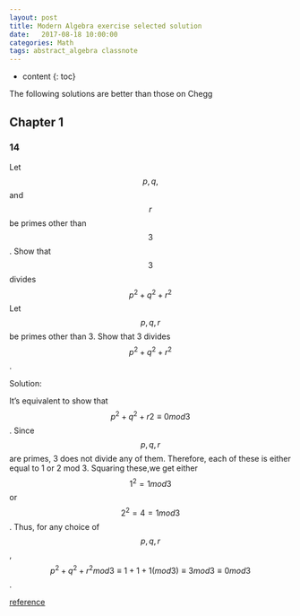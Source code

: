 ```yaml
---
layout: post
title: Modern Algebra exercise selected solution 
date:   2017-08-18 10:00:00
categories: Math
tags: abstract_algebra classnote
---
```

* content
{: toc}


The following solutions are better than those on Chegg

## Chapter 1

### 14






Let $$p, q,$$ and $$r$$ be primes other than $$3$$. Show that $$3$$ divides $$p^2 + q^2 + r^2$$
Let $$p, q, r$$ be primes other than 3. Show that 3 divides $$p^2 + q^2 + r^2$$.

Solution: 

It’s equivalent to show that $$p^2 +  q^2 + r2 \equiv  0 mod 3$$. Since $$p,q,r$$ are primes, 3 does not divide any of them. Therefore, each of these is either equal to 1 or 2 mod 3. Squaring these,we get either $$1^2  =1 mod 3$$ or $$2^2 = 4 =  1 mod3$$. Thus, for any choice of $$p,q,r$$,
$$p^2 + q^2 + r^2 mod 3 \equiv 1 + 1 + 1 (mod3) \equiv  3 mod 3 \equiv 0 mod 3$$.

[reference](http://www.math.ucsd.edu/~minnes/archive/winter2013/103A/files/103Awi13_hw1_sol.pdf)


